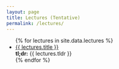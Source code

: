 ```yaml
---
layout: page
title: Lectures (Tentative)
permalink: /lectures/
---
```


<!-- <ul id="archive">


{% for gallery in site.data.lectures %}
  {% if lectures.id == page.galleryid %}
    <h1>{{ lectures.description }}</h1>
    {% for image in sortedimages %}
      <li class="archiveposturl">
        <span><a href="{{ site.url }}/graphs/{{ image.file }}">{{image.title }}</a></span><br>
<span class = "postlower">{{ image.caption }}<br />
<strong>Tags:</strong> {{ image.tags }}</span>
      </li>
    {% endfor %}
  {% endif %}
{% endfor %}

</ul> -->


<ul id="archive">
{% for lectures in site.data.lectures %}
      <li class="archiveposturl">
        <span><a href="{{ site.url }}/{{ lectures.dirname }}/{{ lectures.filename }}.pdf">{{ lectures.title }}</a></span><br>
<span class = "postlower">
<strong>tl;dr:</strong> {{ lectures.tldr }}</span>
<strong style="font-size:100%; font-family: 'Titillium Web', sans-serif; float:right">
	<a href="{{ site.githublink}}/tree/master/{{ lectures.dirname }}"><i class="fab fa-github"></i></a>&nbsp;&nbsp;
<a href="{{ site.githublink}}/blob/master/{{ lectures.dirname }}/{{ lectures.filename }}.pdf"><i class="fas fa-file-pdf"></i></a>
</strong> 
      </li>
{% endfor %}
</ul>
